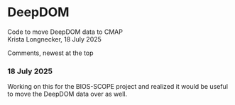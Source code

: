 # DeepDOM
Code to move DeepDOM data to CMAP\
Krista Longnecker, 18 July 2025

Comments, newest at the top
### 18 July 2025
Working on this for the BIOS-SCOPE project and realized it would be useful to move the DeepDOM data over as well.

